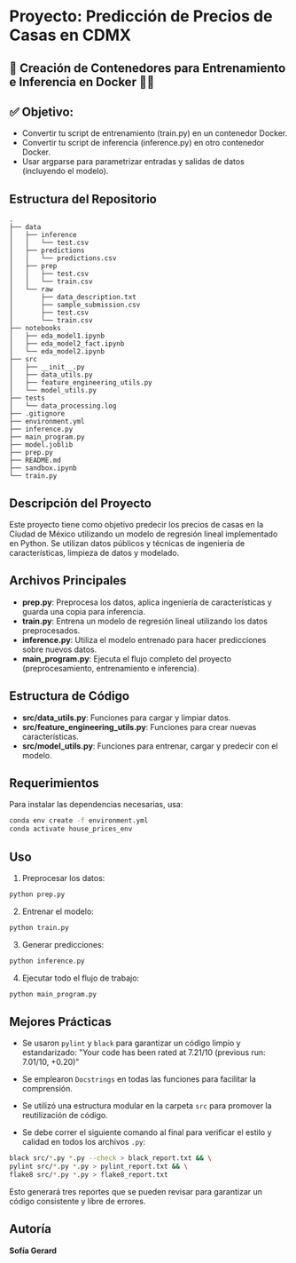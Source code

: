 # Proyecto: Predicción de Precios de Casas en CDMX
## 📌 Creación de Contenedores para Entrenamiento e Inferencia en Docker 🐳📂
## ✅ Objetivo:

- Convertir tu script de entrenamiento (train.py) en un contenedor Docker.
- Convertir tu script de inferencia (inference.py) en otro contenedor Docker.
- Usar argparse para parametrizar entradas y salidas de datos (incluyendo el modelo).
  
## Estructura del Repositorio

```plaintext
.
├── data
│   ├── inference
│   │   └── test.csv
│   ├── predictions
│   │   └── predictions.csv
│   ├── prep
│   │   ├── test.csv
│   │   └── train.csv
│   └── raw
│       ├── data_description.txt
│       ├── sample_submission.csv
│       ├── test.csv
│       └── train.csv
├── notebooks
│   ├── eda_model1.ipynb
│   ├── eda_model2_fact.ipynb
│   └── eda_model2.ipynb
├── src
│   ├── __init__.py
│   ├── data_utils.py
│   ├── feature_engineering_utils.py
│   └── model_utils.py
├── tests
│   └── data_processing.log
├── .gitignore
├── environment.yml
├── inference.py
├── main_program.py
├── model.joblib
├── prep.py
├── README.md
├── sandbox.ipynb
└── train.py
```

## Descripción del Proyecto
Este proyecto tiene como objetivo predecir los precios de casas en la Ciudad de México utilizando un modelo de regresión lineal implementado en Python. Se utilizan datos públicos y técnicas de ingeniería de características, limpieza de datos y modelado.

## Archivos Principales

- **prep.py**: Preprocesa los datos, aplica ingeniería de características y guarda una copia para inferencia.
- **train.py**: Entrena un modelo de regresión lineal utilizando los datos preprocesados.
- **inference.py**: Utiliza el modelo entrenado para hacer predicciones sobre nuevos datos.
- **main_program.py**: Ejecuta el flujo completo del proyecto (preprocesamiento, entrenamiento e inferencia).

## Estructura de Código

- **src/data_utils.py**: Funciones para cargar y limpiar datos.
- **src/feature_engineering_utils.py**: Funciones para crear nuevas características.
- **src/model_utils.py**: Funciones para entrenar, cargar y predecir con el modelo.

## Requerimientos

Para instalar las dependencias necesarias, usa:
```bash
conda env create -f environment.yml
conda activate house_prices_env
```

## Uso

1. Preprocesar los datos:
```bash
python prep.py
```

2. Entrenar el modelo:
```bash
python train.py
```

3. Generar predicciones:
```bash
python inference.py
```

4. Ejecutar todo el flujo de trabajo:
```bash
python main_program.py
```

## Mejores Prácticas

- Se usaron `pylint` y `black` para garantizar un código limpio y estandarizado:
"Your code has been rated at 7.21/10 (previous run: 7.01/10, +0.20)"

- Se emplearon `Docstrings` en todas las funciones para facilitar la comprensión.
- Se utilizó una estructura modular en la carpeta `src` para promover la reutilización de código.
- Se debe correr el siguiente comando al final para verificar el estilo y calidad en todos los archivos `.py`:

```bash
black src/*.py *.py --check > black_report.txt && \
pylint src/*.py *.py > pylint_report.txt && \
flake8 src/*.py *.py > flake8_report.txt
```

Esto generará tres reportes que se pueden revisar para garantizar un código consistente y libre de errores.


## Autoría
**Sofía Gerard**



